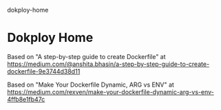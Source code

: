 dokploy-home
# Dokploy Home

Based on "A step-by-step guide to create Dockerfile" at https://medium.com/@anshita.bhasin/a-step-by-step-guide-to-create-dockerfile-9e3744d38d11

Based on "Make Your Dockerfile Dynamic, ARG vs ENV" at https://medium.com/rexven/make-your-dockerfile-dynamic-arg-vs-env-4ffb8e1fb47c

